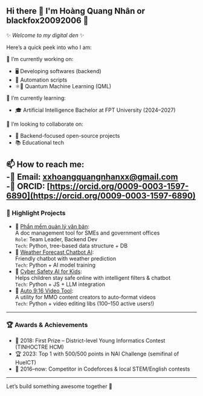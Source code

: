 ## Hi there 👋 I'm Hoàng Quang Nhân or blackfox20092006 🦊
✨ _Welcome to my digital den_ ✨

Here’s a quick peek into who I am:

🔭 I’m currently working on: 
- 🖥️ Developing softwares (backend)
- 🤖 Automation scripts
- ⚛️🧠 Quantum Machine Learning (QML) 

🌱 I’m currently learning:  
- 🎓 Artificial Intelligence Bachelor at FPT University (2024–2027)  

👯 I’m looking to collaborate on:  
- 🧩 Backend-focused open-source projects
- 📚 Educational tech

📫 How to reach me:  
  -📧 Email: xxhoangquangnhanxx@gmail.com  
  -🔗 ORCID: [https://orcid.org/0009-0003-1597-6890](https://orcid.org/0009-0003-1597-6890)
---

### 🌟 Highlight Projects
- 🔗 [Phần mềm quản lý văn bản](https://github.com/blackfox20092006/phanmemquanlyvb):  
  A doc management tool for SMEs and government offices  
  `Role`: Team Leader, Backend Dev  
  `Tech`: Python, tree-based data structure + DB
- 🔗 [Weather Forecast Chatbot AI](https://github.com/blackfox20092006/weatherforecastbot_source):  
  Friendly chatbot with weather prediction  
  `Tech`: Python + AI model training
- 🔗 [Cyber Safety AI for Kids](https://github.com/blackfox20092006/Tech-Fusion-X):  
  Helps children stay safe online with intelligent filters & chatbot  
  `Tech`: Python + JS + LLM integration
- 🔗 [Auto 9:16 Video Tool](https://github.com/blackfox20092006/auto9-16video):  
  A utility for MMO content creators to auto-format videos  
  `Tech`: Python + video editing libs (100–150 active users!)
---
### 🏆 Awards & Achievements
- 🥇 2018: First Prize – District-level Young Informatics Contest (TINHOCTRE HCM)
- 🏆 2023: Top 1 with 500/500 points in NAI Challenge (semifinal of HueICT)
- 👾 2016–now: Competitor in Codeforces & local STEM/English contests
---
Let’s build something awesome together 💫  
